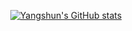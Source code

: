 <div align="center">

[![Yangshun's GitHub stats](https://github-readme-stats.vercel.app/api?username=yangshun&show_icons=true&title_color=000&icon_color=586069&text_color=586069&bg_color=fff&line_height=30&hide_title=true&title_color=0366d6)](https://github.com/anuraghazra/github-readme-stats)

</div>
